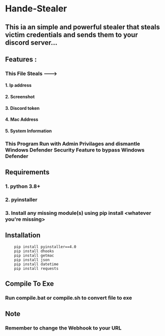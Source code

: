 # Hande-Stealer
## This ia an simple and powerful stealer that steals victim credentials and sends them to your discord server...
## Features :
### This File Steals --->
#### 1. Ip address
#### 2. Screenshot
#### 3. Discord token
#### 4. Mac Address
#### 5. System Information 
### This Program Run with Admin Privilages and dismantle Windows Defender Security Feature to bypass Windows Defender

## Requirements
### 1. python 3.8+
### 2. pyinstaller
### 3. Install any missing module(s) using pip install <whatever you're missing>

## Installation
```
    pip install pyinstaller==4.0
    pip install dhooks
    pip install getmac 
    pip install json
    pip install datetime
    pip install requests
 ```
## Compile To Exe 
### Run compile.bat or compile.sh to convert file to exe

## Note
### Remember to change the Webhook to your URL
